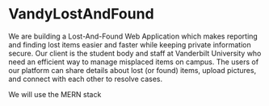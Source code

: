 # VandyLostAndFound

We are building a Lost-And-Found Web Application which makes reporting and finding lost
items easier and faster while keeping private information secure. Our client is the student body
and staff at Vanderbilt University who need an efficient way to manage misplaced items on
campus. The users of our platform can share details about lost (or found) items, upload
pictures, and connect with each other to resolve cases.

We will use the MERN stack
